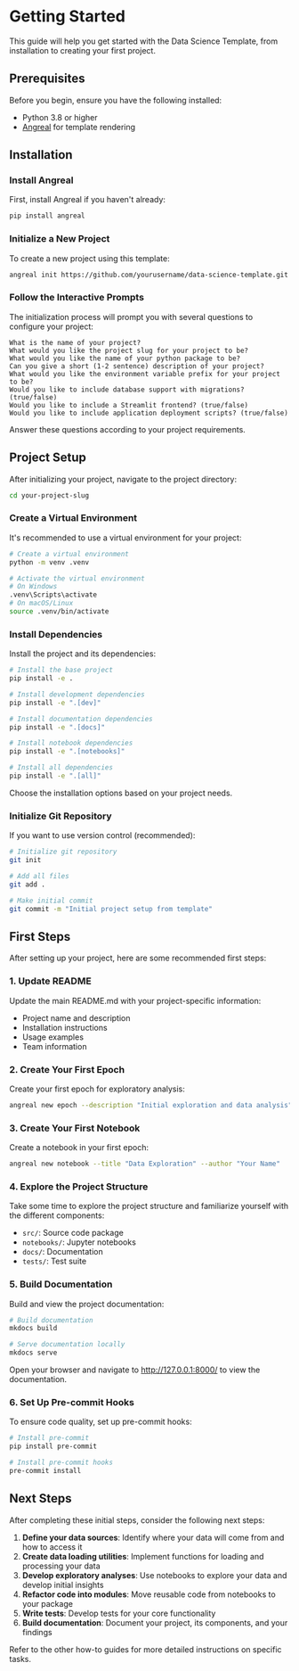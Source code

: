 # Getting Started

This guide will help you get started with the Data Science Template, from installation to creating your first project.

## Prerequisites

Before you begin, ensure you have the following installed:

- Python 3.8 or higher
- [Angreal](https://angreal.github.io/angreal/) for template rendering

## Installation

### Install Angreal

First, install Angreal if you haven't already:

```bash
pip install angreal
```

### Initialize a New Project

To create a new project using this template:

```bash
angreal init https://github.com/yourusername/data-science-template.git
```

### Follow the Interactive Prompts

The initialization process will prompt you with several questions to configure your project:

```
What is the name of your project?
What would you like the project slug for your project to be?
What would you like the name of your python package to be?
Can you give a short (1-2 sentence) description of your project?
What would you like the environment variable prefix for your project to be?
Would you like to include database support with migrations? (true/false)
Would you like to include a Streamlit frontend? (true/false)
Would you like to include application deployment scripts? (true/false)
```

Answer these questions according to your project requirements.

## Project Setup

After initializing your project, navigate to the project directory:

```bash
cd your-project-slug
```

### Create a Virtual Environment

It's recommended to use a virtual environment for your project:

```bash
# Create a virtual environment
python -m venv .venv

# Activate the virtual environment
# On Windows
.venv\Scripts\activate
# On macOS/Linux
source .venv/bin/activate
```

### Install Dependencies

Install the project and its dependencies:

```bash
# Install the base project
pip install -e .

# Install development dependencies
pip install -e ".[dev]"

# Install documentation dependencies
pip install -e ".[docs]"

# Install notebook dependencies
pip install -e ".[notebooks]"

# Install all dependencies
pip install -e ".[all]"
```

Choose the installation options based on your project needs.

### Initialize Git Repository

If you want to use version control (recommended):

```bash
# Initialize git repository
git init

# Add all files
git add .

# Make initial commit
git commit -m "Initial project setup from template"
```

## First Steps

After setting up your project, here are some recommended first steps:

### 1. Update README

Update the main README.md with your project-specific information:

- Project name and description
- Installation instructions
- Usage examples
- Team information

### 2. Create Your First Epoch

Create your first epoch for exploratory analysis:

```bash
angreal new epoch --description "Initial exploration and data analysis"
```

### 3. Create Your First Notebook

Create a notebook in your first epoch:

```bash
angreal new notebook --title "Data Exploration" --author "Your Name"
```

### 4. Explore the Project Structure

Take some time to explore the project structure and familiarize yourself with the different components:

- `src/`: Source code package
- `notebooks/`: Jupyter notebooks
- `docs/`: Documentation
- `tests/`: Test suite

### 5. Build Documentation

Build and view the project documentation:

```bash
# Build documentation
mkdocs build

# Serve documentation locally
mkdocs serve
```

Open your browser and navigate to http://127.0.0.1:8000/ to view the documentation.

### 6. Set Up Pre-commit Hooks

To ensure code quality, set up pre-commit hooks:

```bash
# Install pre-commit
pip install pre-commit

# Install pre-commit hooks
pre-commit install
```

## Next Steps

After completing these initial steps, consider the following next steps:

1. **Define your data sources**: Identify where your data will come from and how to access it
2. **Create data loading utilities**: Implement functions for loading and processing your data
3. **Develop exploratory analyses**: Use notebooks to explore your data and develop initial insights
4. **Refactor code into modules**: Move reusable code from notebooks to your package
5. **Write tests**: Develop tests for your core functionality
6. **Build documentation**: Document your project, its components, and your findings

Refer to the other how-to guides for more detailed instructions on specific tasks.
